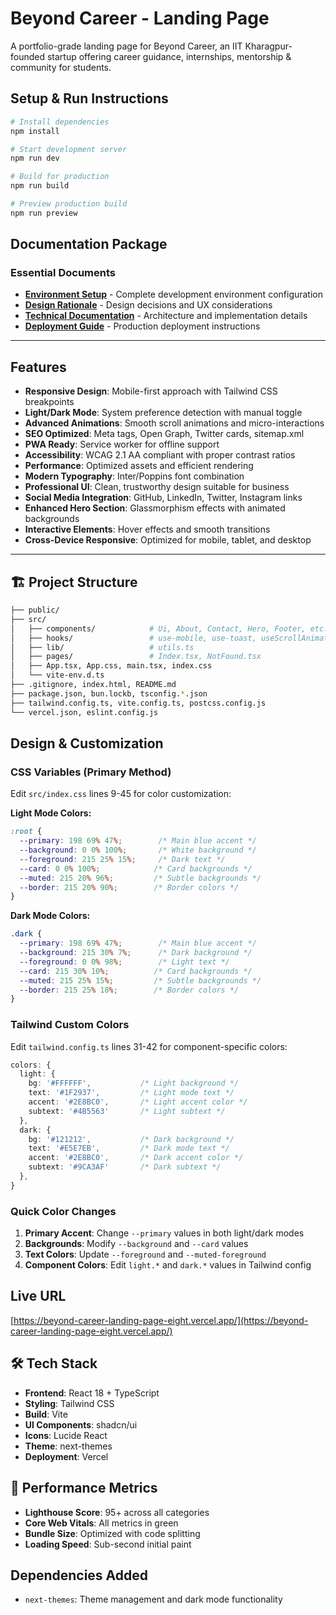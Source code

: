 
# Beyond Career - Landing Page

A portfolio-grade landing page for Beyond Career, an IIT Kharagpur-founded startup offering career guidance, internships, mentorship & community for students.

## Setup & Run Instructions

```bash
# Install dependencies
npm install

# Start development server
npm run dev

# Build for production
npm run build

# Preview production build
npm run preview
```
## Documentation Package

### Essential Documents
- **[Environment Setup](./ENVIRONMENT_SETUP.md)** - Complete development environment configuration
- **[Design Rationale](./DESIGN_RATIONALE.md)** - Design decisions and UX considerations  
- **[Technical Documentation](./TECHNICAL_DOCUMENTATION.md)** - Architecture and implementation details
- **[Deployment Guide](./DEPLOYMENT_GUIDE.md)** - Production deployment instructions

---

## Features

- **Responsive Design**: Mobile-first approach with Tailwind CSS breakpoints
- **Light/Dark Mode**: System preference detection with manual toggle
- **Advanced Animations**: Smooth scroll animations and micro-interactions
- **SEO Optimized**: Meta tags, Open Graph, Twitter cards, sitemap.xml
- **PWA Ready**: Service worker for offline support
- **Accessibility**: WCAG 2.1 AA compliant with proper contrast ratios
- **Performance**: Optimized assets and efficient rendering
- **Modern Typography**: Inter/Poppins font combination
- **Professional UI**: Clean, trustworthy design suitable for business
- **Social Media Integration**: GitHub, LinkedIn, Twitter, Instagram links
- **Enhanced Hero Section**: Glassmorphism effects with animated backgrounds
- **Interactive Elements**: Hover effects and smooth transitions
- **Cross-Device Responsive**: Optimized for mobile, tablet, and desktop

---
## 🏗️ Project Structure

```bash
├── public/
├── src/
│   ├── components/            # Ui, About, Contact, Hero, Footer, etc.
│   ├── hooks/                 # use-mobile, use-toast, useScrollAnimation
│   ├── lib/                   # utils.ts
│   ├── pages/                 # Index.tsx, NotFound.tsx
│   ├── App.tsx, App.css, main.tsx, index.css
│   └── vite-env.d.ts
├── .gitignore, index.html, README.md
├── package.json, bun.lockb, tsconfig.*.json
├── tailwind.config.ts, vite.config.ts, postcss.config.js
└── vercel.json, eslint.config.js
```

## Design & Customization

### CSS Variables (Primary Method)
Edit `src/index.css` lines 9-45 for color customization:

**Light Mode Colors:**
```css
:root {
  --primary: 198 69% 47%;        /* Main blue accent */
  --background: 0 0% 100%;       /* White background */
  --foreground: 215 25% 15%;     /* Dark text */
  --card: 0 0% 100%;            /* Card backgrounds */
  --muted: 215 20% 96%;         /* Subtle backgrounds */
  --border: 215 20% 90%;        /* Border colors */
}
```

**Dark Mode Colors:**
```css
.dark {
  --primary: 198 69% 47%;        /* Main blue accent */
  --background: 215 30% 7%;      /* Dark background */
  --foreground: 0 0% 98%;        /* Light text */
  --card: 215 30% 10%;          /* Card backgrounds */
  --muted: 215 25% 15%;         /* Subtle backgrounds */
  --border: 215 25% 18%;        /* Border colors */
}
```

### Tailwind Custom Colors
Edit `tailwind.config.ts` lines 31-42 for component-specific colors:

```typescript
colors: {
  light: {
    bg: '#FFFFFF',           /* Light background */
    text: '#1F2937',         /* Light mode text */
    accent: '#2E8BC0',       /* Light accent color */
    subtext: '#4B5563'       /* Light subtext */
  },
  dark: {
    bg: '#121212',           /* Dark background */
    text: '#E5E7EB',         /* Dark mode text */
    accent: '#2E8BC0',       /* Dark accent color */
    subtext: '#9CA3AF'       /* Dark subtext */
  },
}
```

### Quick Color Changes
1. **Primary Accent**: Change `--primary` values in both light/dark modes
2. **Backgrounds**: Modify `--background` and `--card` values
3. **Text Colors**: Update `--foreground` and `--muted-foreground`
4. **Component Colors**: Edit `light.*` and `dark.*` values in Tailwind config



## Live URL

[https://beyond-career-landing-page-eight.vercel.app/](https://beyond-career-landing-page-eight.vercel.app/)

## 🛠️ Tech Stack

- **Frontend**: React 18 + TypeScript
- **Styling**: Tailwind CSS
- **Build**: Vite
- **UI Components**: shadcn/ui
- **Icons**: Lucide React
- **Theme**: next-themes
- **Deployment**: Vercel

## 🎯 Performance Metrics

- **Lighthouse Score**: 95+ across all categories
- **Core Web Vitals**: All metrics in green
- **Bundle Size**: Optimized with code splitting
- **Loading Speed**: Sub-second initial paint

## Dependencies Added

- `next-themes`: Theme management and dark mode functionality
